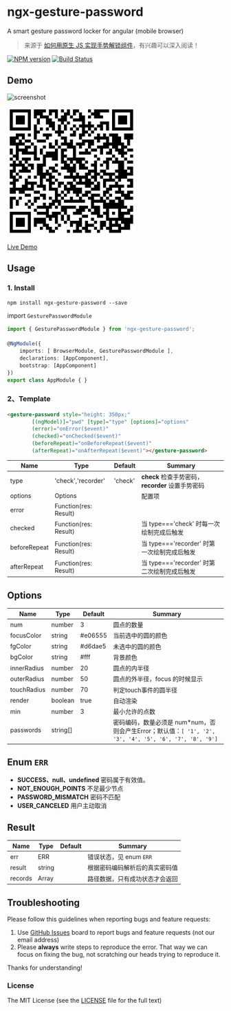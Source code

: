 # ngx-gesture-password
A smart gesture password locker for angular (mobile browser)

> 来源于 [如何用原生 JS 实现手势解锁组件](https://www.h5jun.com/post/handlock-comp.html?hmsr=toutiao.io)，有兴趣可以深入阅读！

[![NPM version](https://img.shields.io/npm/v/ngx-gesture-password.svg)](https://www.npmjs.com/package/ngx-gesture-password)
[![Build Status](https://travis-ci.org/cipchk/ngx-gesture-password.svg?branch=master)](https://travis-ci.org/cipchk/ngx-gesture-password)

## Demo

![screenshot](https://github.com/cipchk/ngx-gesture-password/blob/master/screenshot/screenshot.gif)

![qr](https://github.com/cipchk/ngx-gesture-password/blob/master/screenshot/qr.png)

[Live Demo](https://cipchk.github.io/ngx-gesture-password/)

## Usage

### 1. Install

```
npm install ngx-gesture-password --save
```

import `GesturePasswordModule` 

```typescript
import { GesturePasswordModule } from 'ngx-gesture-password';

@NgModule({
    imports: [ BrowserModule, GesturePasswordModule ],
    declarations: [AppComponent],
    bootstrap: [AppComponent]
})
export class AppModule { }
```

### 2、Template

```html
<gesture-password style="height: 350px;"
        [(ngModel)]="pwd" [type]="type" [options]="options"
        (error)="onError($event)"
        (checked)="onChecked($event)"
        (beforeRepeat)="onBeforeRepeat($event)"
        (afterRepeat)="onAfterRepeat($event)"></gesture-password>
```

| Name    | Type           | Default  | Summary |
| ------- | ------------- | ----- | ----- |
| type | 'check','recorder' | 'check' | **check** 检查手势密码，**recorder** 设置手势密码 |
| options | Options |  | 配置项 |
| error | Function(res: Result) |  |  |
| checked | Function(res: Result) |  | 当 type==='check' 时每一次绘制完成后触发 |
| beforeRepeat | Function(res: Result) |  | 当 type==='recorder' 时第一次绘制完成后触发 |
| afterRepeat | Function(res: Result) |  | 当 type==='recorder' 时第二次绘制完成后触发 |

## Options

| Name    | Type           | Default  | Summary |
| ------- | ------------- | ----- | ----- |
| num | number | 3 | 圆点的数量 |
| focusColor | string | #e06555 | 当前选中的圆的颜色 |
| fgColor | string | #d6dae5 | 未选中的圆的颜色 |
| bgColor | string | #fff | 背景颜色 |
| innerRadius | number | 20 | 圆点的内半径 |
| outerRadius | number | 50 | 圆点的外半径，focus 的时候显示 |
| touchRadius | number | 70 | 判定touch事件的圆半径 |
| render | boolean | true | 自动渲染 |
| min | number | 3 | 最小允许的点数 |
| passwords | string[] |  | 密码编码，数量必须是 num*num，否则会产生Error；默认值：`[ '1', '2', '3', '4', '5', '6', '7', '8', '9']` |

## Enum `ERR`

+ **SUCCESS、null、undefined** 密码属于有效值。
+ **NOT_ENOUGH_POINTS** 不足最少节点
+ **PASSWORD_MISMATCH** 密码不匹配
+ **USER_CANCELED** 用户主动取消

## Result

| Name    | Type           | Default  | Summary |
| ------- | ------------- | ----- | ----- |
| err | ERR |  | 错误状态，见 enum `ERR` |
| result | string | | 根据密码编码解析后的真实密码值 |
| records | Array | | 路径数据，只有成功状态才会返回 |

## Troubleshooting

Please follow this guidelines when reporting bugs and feature requests:

1. Use [GitHub Issues](https://github.com/cipchk/ngx-gesture-password/issues) board to report bugs and feature requests (not our email address)
2. Please **always** write steps to reproduce the error. That way we can focus on fixing the bug, not scratching our heads trying to reproduce it.

Thanks for understanding!

### License

The MIT License (see the [LICENSE](https://github.com/cipchk/ngx-gesture-password/blob/master/LICENSE) file for the full text)
